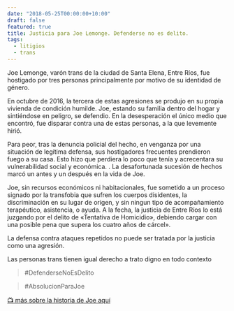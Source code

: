 ```yaml
---
date: "2018-05-25T00:00:00+10:00"
draft: false
featured: true
title: Justicia para Joe Lemonge. Defenderse no es delito.
tags: 
  - litigios
  - trans
---
```


Joe Lemonge, varón trans de la ciudad de Santa Elena, Entre Ríos, fue hostigado por tres personas principalmente por motivo de su identidad de género.

En octubre de 2016, la tercera de estas agresiones se produjo en su propia vivienda de condición humilde.
Joe, estando su familia dentro del hogar y sintiéndose en peligro, se defendio. En la desesperación el único medio que encontró, fue disparar contra una de estas personas, a la que levemente hirió.

Para peor, tras la denuncia policial del hecho, en venganza por una situación de legítima defensa, sus hostigadores frecuentes prendieron fuego a su casa. Esto hizo que perdiera lo poco que tenía y acrecentara su vulnerabilidad social y económica.
.
La desafortunada sucesión de hechos marcó un antes y un después en la vida de Joe.

Joe, sin recursos económicos ni habitacionales, fue sometido a un proceso signado por la transfobia que sufren los cuerpos disidentes, la discriminación en su lugar de origen, y sin ningun tipo de acompañamiento terapéutico, asistencia, o ayuda. A la fecha, la justicia de Entre Ríos lo está juzgando por el delito de «Tentativa de Homicidio», debiendo cargar con una posible pena que supera los cuatro años de cárcel».

La defensa contra ataques repetidos no puede ser tratada por la justicia como una agresión.

Las personas trans tienen igual derecho a trato digno en todo contexto

>#DefenderseNoEsDelito

>#AbsolucionParaJoe

[:tv: más sobre la historia de Joe aquí]("https://www.youtube.com/watch?v=96nIqpacZfA")

